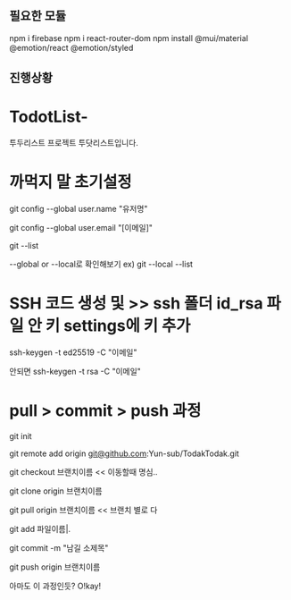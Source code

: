 ## 필요한 모듈

npm i firebase
npm i react-router-dom
npm install @mui/material @emotion/react @emotion/styled

## 진행상황

# TodotList-

투두리스트 프로젝트 투닷리스트입니다.

# 까먹지 말 초기설정

git config --global user.name "유저명"

git config --global user.email "[이메일]"

git --list

--global or --local로 확인해보기
ex) git --local --list

# SSH 코드 생성 및 >> ssh 폴더 id_rsa 파일 안 키 settings에 키 추가

ssh-keygen -t ed25519 -C "이메일"

안되면 ssh-keygen -t rsa -C "이메일"

# pull > commit > push 과정

git init

git remote add origin git@github.com:Yun-sub/TodakTodak.git

git checkout 브랜치이름 << 이동할때 명심..

git clone origin 브랜치이름

git pull origin 브랜치이름 << 브랜치 별로 다

git add 파일이름|.

git commit -m "남길 소제목"

git push origin 브랜치이름

아마도 이 과정인듯?
O!kay!
